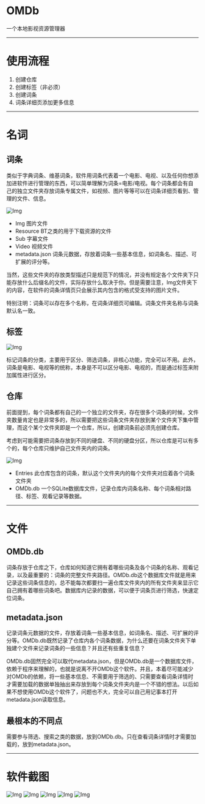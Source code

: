 # OMDb
一个本地影视资源管理器

---

# 使用流程

1. 创建仓库
2. 创建标签（非必须）
3. 创建词条
4. 词条详细页添加更多信息

---

# 名词

## 词条

类似于字典词条、维基词条，软件用词条代表着一个电影、电视、以及任何你想添加进软件进行管理的东西，可以简单理解为词条=电影/电视。每个词条都会有自己的独立文件夹存放词条专属文件，如视频、图片等等可以在词条详细页看到、管理的文件、信息。

![Img](https://github.com/qedsd/OMDb/blob/master/Img/entryfolder.png?raw=true?raw=true)
- Img 图片文件
- Resource BT之类的用于下载资源的文件
- Sub 字幕文件
- Video 视频文件
- metadata.json 词条元数据，存放着词条一些基本信息，如词条名、描述、可扩展的评分等。

当然，这些文件夹的存放类型描述只是规范下的情况，并没有规定各个文件夹下只能存放什么后缀名的文件，实际存放什么取决于你。但是需要注意，Img文件夹下的内容，在软件的词条详情页只会展示其内包含的格式受支持的图片文件。

特别注明：词条可以存在多个名称，在词条详细页可编辑。词条文件夹名称与词条默认名一致。

## 标签

![Img](https://github.com/qedsd/OMDb/blob/master/Img/whatislabel.png?raw=true?raw=true)

标记词条的分类，主要用于区分、筛选词条，非核心功能，完全可以不用。此外，词条是电影、电视等的统称，本身是不可以区分电影、电视的，而是通过标签来附加属性进行区分。

## 仓库

前面提到，每个词条都有自己的一个独立的文件夹，存在很多个词条的时候，文件夹数量肯定也是非常多的，所以需要把这些词条文件夹存放到某个文件夹下集中管理，而这个某个文件夹即是一个仓库，所以，创建词条前必须先创建仓库。

考虑到可能需要把词条存放到不同的硬盘、不同的硬盘分区，所以仓库是可以有多个的，每个仓库只维护自己文件夹内的词条。

![Img](https://github.com/qedsd/OMDb/blob/master/Img/storagefolder.png?raw=true?raw=true)

- Entries 此仓库包含的词条，默认这个文件夹内的每个文件夹对应着各个词条文件夹
- OMDb.db 一个SQLite数据库文件，记录仓库内词条名称、每个词条相对路径、标签、观看记录等数据。

---

# 文件

## OMDb.db
词条存放于仓库之下，仓库如何知道它拥有着哪些词条及各个词条的名称、观看记录，以及最重要的：词条的完整文件夹路径。OMDb.db这个数据库文件就是用来记录这些词条信息的，总不能每次都要扫一遍仓库文件夹内的所有文件夹来显示它自己拥有着哪些词条吧。数据库内记录的数据，可以便于词条页进行筛选，快速定位词条。

## metadata.json
记录词条元数据的文件，存放着词条一些基本信息，如词条名、描述、可扩展的评分等。OMDb.db既然记录了仓库内各个词条数据，为什么还要在词条文件夹下单独建个文件来记录词条的一些信息？并且还有些重复信息？

OMDb.db固然完全可以取代metadata.json，但是OMDb.db是一个数据库文件，依赖于程序来理解的，也就是说离不开OMDb这个软件。并且，本着尽可能减少对OMDb的依赖，将一些基本信息、不需要用于筛选的、只需要查看词条详情时才需要加载的数据单独抽出来存放到每个词条文件夹内是一个不错的想法。以后如果不想使用OMDb这个软件了，问题也不大，完全可以自己用记事本打开metadata.json读取信息。

## 最根本的不同点
需要参与筛选、搜索之类的数据，放到OMDb.db。只在查看词条详情时才需要加载的，放到metadata.json。

---

# 软件截图

![Img](https://github.com/qedsd/OMDb/blob/master/Img/entry.png?raw=true?raw=true?raw=true)
![Img](https://github.com/qedsd/OMDb/blob/master/Img/entrydetail1.png?raw=true?raw=true?raw=true)
![Img](https://github.com/qedsd/OMDb/blob/master/Img/entrydetail2.png?raw=true?raw=true?raw=true)
![Img](https://github.com/qedsd/OMDb/blob/master/Img/storage.png?raw=true?raw=true?raw=true)
![Img](https://github.com/qedsd/OMDb/blob/master/Img/label.png?raw=true?raw=true?raw=true)
